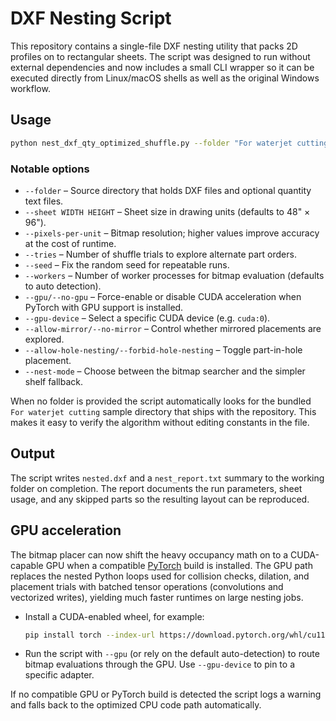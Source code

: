 # DXF Nesting Script

This repository contains a single-file DXF nesting utility that packs 2D profiles on to rectangular sheets.  The script was designed to run without external dependencies and now includes a small CLI wrapper so it can be executed directly from Linux/macOS shells as well as the original Windows workflow.

## Usage

```bash
python nest_dxf_qty_optimized_shuffle.py --folder "For waterjet cutting" --pixels-per-unit 6 --tries 4
```

### Notable options

- `--folder` – Source directory that holds DXF files and optional quantity text files.
- `--sheet WIDTH HEIGHT` – Sheet size in drawing units (defaults to 48" × 96").
- `--pixels-per-unit` – Bitmap resolution; higher values improve accuracy at the cost of runtime.
- `--tries` – Number of shuffle trials to explore alternate part orders.
- `--seed` – Fix the random seed for repeatable runs.
- `--workers` – Number of worker processes for bitmap evaluation (defaults to auto detection).
- `--gpu/--no-gpu` – Force-enable or disable CUDA acceleration when PyTorch with GPU support is installed.
- `--gpu-device` – Select a specific CUDA device (e.g. `cuda:0`).
- `--allow-mirror/--no-mirror` – Control whether mirrored placements are explored.
- `--allow-hole-nesting/--forbid-hole-nesting` – Toggle part-in-hole placement.
- `--nest-mode` – Choose between the bitmap searcher and the simpler shelf fallback.

When no folder is provided the script automatically looks for the bundled `For waterjet cutting` sample directory that ships with the repository.  This makes it easy to verify the algorithm without editing constants in the file.

## Output

The script writes `nested.dxf` and a `nest_report.txt` summary to the working folder on completion.  The report documents the run parameters, sheet usage, and any skipped parts so the resulting layout can be reproduced.

## GPU acceleration

The bitmap placer can now shift the heavy occupancy math on to a CUDA-capable GPU when a compatible [PyTorch](https://pytorch.org/get-started/locally/) build is installed.  The GPU path replaces the nested Python loops used for collision checks, dilation, and placement trials with batched tensor operations (convolutions and vectorized writes), yielding much faster runtimes on large nesting jobs.

* Install a CUDA-enabled wheel, for example:

  ```bash
  pip install torch --index-url https://download.pytorch.org/whl/cu118
  ```

* Run the script with `--gpu` (or rely on the default auto-detection) to route bitmap evaluations through the GPU.  Use `--gpu-device` to pin to a specific adapter.

If no compatible GPU or PyTorch build is detected the script logs a warning and falls back to the optimized CPU code path automatically.
